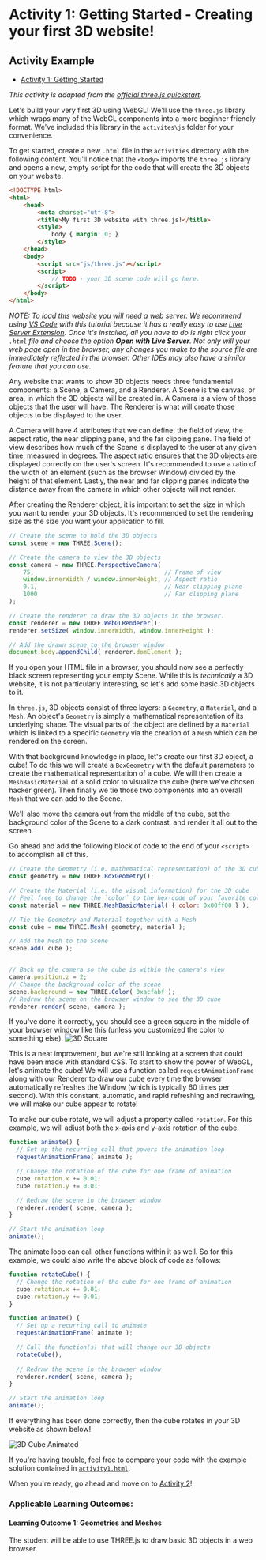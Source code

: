 # Activity 1: Getting Started - Creating your first 3D website!

## Activity Example
- [Activity 1: Getting Started](../activities/activity1.html)

_This activity is adapted from the [official three.js quickstart](https://threejs.org/docs/index.html#manual/en/introduction/Creating-a-scene)._

Let's build your very first 3D using WebGL! We'll use the `three.js` library which wraps many of the WebGL components into a more beginner friendly format. We've included this library in the `activites\js` folder for your convenience.

To get started, create a new `.html` file in the `activities` directory with the following content. You'll notice that the `<body>` imports the `three.js` library and opens a new, empty script for the code that will create the 3D objects on your website.
```html
<!DOCTYPE html>
<html>
	<head>
		<meta charset="utf-8">
		<title>My first 3D website with three.js!</title>
		<style>
			body { margin: 0; }
		</style>
	</head>
	<body>
		<script src="js/three.js"></script>
		<script>
            // TODO - your 3D scene code will go here.
		</script>
	</body>
</html>
```
_NOTE: To load this website you will need a web server. We recommend using [VS Code](https://code.visualstudio.com/) with this tutorial because it has a really easy to use [Live Server Extension](https://marketplace.visualstudio.com/items?itemName=ritwickdey.LiveServer). 
Once it's installed, all you have to do is right click your `.html` file and choose the option **Open with Live Server**.
Not only will your web page open in the browser, any changes you make to the source file are immediately reflected in the browser.
Other IDEs may also have a similar feature that you can use._

Any website that wants to show 3D objects needs three fundamental components: a Scene, a Camera, and a Renderer.
A Scene is the canvas, or area, in which the 3D objects will be created in. 
A Camera is a view of those objects that the user will have. 
The Renderer is what will create those objects to be displayed to the user.

A Camera will have 4 attributes that we can define: the field of view, the aspect ratio, the near clipping pane, and the far clipping pane. 
The field of view describes how much of the Scene is displayed to the user at any given time, measured in degrees.
The aspect ratio ensures that the 3D objects are displayed correctly on the user's screen. 
It's recommended to use a ratio of the width of an element (such as the browser Window) divided by the height of that element. 
Lastly, the near and far clipping panes indicate the distance away from the camera in which other objects will not render.

After creating the Renderer object, it is important to set the size in which you want to render your 3D objects. 
It's recommended to set the rendering size as the size you want your application to fill.
 

```javascript
// Create the scene to hold the 3D objects
const scene = new THREE.Scene();

// Create the camera to view the 3D objects
const camera = new THREE.PerspectiveCamera(
    75,                                     // Frame of view
    window.innerWidth / window.innerHeight, // Aspect ratio
    0.1,                                    // Near clipping plane
    1000                                    // Far clipping plane
);

// Create the renderer to draw the 3D objects in the browser.
const renderer = new THREE.WebGLRenderer();
renderer.setSize( window.innerWidth, window.innerHeight );

// Add the drawn scene to the browser window
document.body.appendChild( renderer.domElement );
```

If you open your HTML file in a browser, you should now see a perfectly black screen representing your empty Scene.
While this is _technically_ a 3D website, it is not particularly interesting, so let's add some basic 3D objects to it.

In `three.js`, 3D objects consist of three layers: a `Geometry`, a `Material`, and a `Mesh`. 
An object's `Geometry` is simply a mathematical representation of its underlying shape.
The visual parts of the object are defined by a `Material` which is linked to a specific `Geometry` via the creation of a `Mesh` which can be rendered on the screen.

With that background knowledge in place, let's create our first 3D object, a cube!
To do this we will create a `BoxGeometry` with the default parameters to create the mathematical representation of a cube. We will then create a `MeshBasicMaterial` of a solid color to visualize the cube (here we've chosen hacker green). Then finally we tie those two components into an overall `Mesh` that we can add to the Scene.

We'll also move the camera out from the middle of the cube, set the background color of the Scene to a dark contrast, and render it all out to the screen.

Go ahead and add the following block of code to the end of your `<script>` to accomplish all of this.
```javascript
// Create the Geometry (i.e. mathematical representation) of the 3D cube
const geometry = new THREE.BoxGeometry();

// Create the Material (i.e. the visual information) for the 3D cube
// Feel free to change the `color` to the hex-code of your favorite color!
const material = new THREE.MeshBasicMaterial( { color: 0x00ff00 } );

// Tie the Geometry and Material together with a Mesh
const cube = new THREE.Mesh( geometry, material );

// Add the Mesh to the Scene
scene.add( cube );


// Back up the camera so the cube is within the camera's view
camera.position.z = 2;
// Change the background color of the scene
scene.background = new THREE.Color( 0xacfabf );
// Redraw the scene on the browser window to see the 3D cube
renderer.render( scene, camera );
```

If you've done it correctly, you should see a green square in the middle of your browser window like this (unless you customized the color to something else).
![3D Square](./images/3D_square.png)

This is a neat improvement, but we're still looking at a screen that could have been made with standard CSS.
To start to show the power of WebGL, let's animate the cube!
We will use a function called `requestAnimationFrame` along with our Renderer to draw our cube every time the browser automatically refreshes
the Window (which is typically 60 times per second).
With this constant, automatic, and rapid refreshing and redrawing, we will make our cube appear to rotate!

To make our cube rotate, we will adjust a property called `rotation`. 
For this example, we will adjust both the x-axis and y-axis rotation of the cube.

```javascript
function animate() {
  // Set up the recurring call that powers the animation loop
  requestAnimationFrame( animate );

  // Change the rotation of the cube for one frame of animation
  cube.rotation.x += 0.01;
  cube.rotation.y += 0.01;

  // Redraw the scene in the browser window
  renderer.render( scene, camera );
}

// Start the animation loop
animate();
```

The animate loop can call other functions within it as well. So for this example, we could also write the above block of code as follows:

```javascript
function rotateCube() {
  // Change the rotation of the cube for one frame of animation
  cube.rotation.x += 0.01;
  cube.rotation.y += 0.01;
}

function animate() {
  // Set up a recurring call to animate
  requestAnimationFrame( animate );

  // Call the function(s) that will change our 3D objects
  rotateCube();
  
  // Redraw the scene in the browser window
  renderer.render( scene, camera );
}

// Start the animation loop
animate();
```

If everything has been done correctly, then the cube rotates in your 3D website as shown below!

![3D Cube Animated](./images/3D_cube_animated.gif)

If you're having trouble, feel free to compare your code with the example solution contained in [`activity1.html`](../activities/activity1.html).

When you're ready, go ahead and move on to [Activity 2](./activity2.md)!

### Applicable Learning Outcomes:
#### Learning Outcome 1: Geometries and Meshes
The student will be able to use THREE.js to draw basic 3D objects in a web browser.

